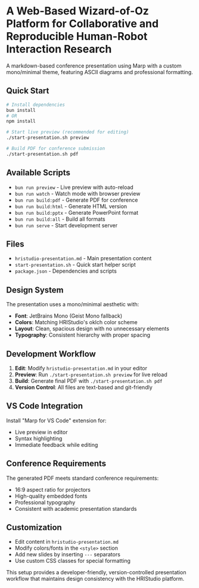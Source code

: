 # A Web-Based Wizard-of-Oz Platform for Collaborative and Reproducible Human-Robot Interaction Research

A markdown-based conference presentation using Marp with a custom mono/minimal theme, featuring ASCII diagrams and professional formatting.

## Quick Start

```bash
# Install dependencies
bun install
# OR
npm install

# Start live preview (recommended for editing)
./start-presentation.sh preview

# Build PDF for conference submission
./start-presentation.sh pdf
```

## Available Scripts

- `bun run preview` - Live preview with auto-reload
- `bun run watch` - Watch mode with browser preview
- `bun run build:pdf` - Generate PDF for conference
- `bun run build:html` - Generate HTML version
- `bun run build:pptx` - Generate PowerPoint format
- `bun run build:all` - Build all formats
- `bun run serve` - Start development server

## Files

- `hristudio-presentation.md` - Main presentation content
- `start-presentation.sh` - Quick start helper script
- `package.json` - Dependencies and scripts

## Design System

The presentation uses a mono/minimal aesthetic with:

- **Font**: JetBrains Mono (Geist Mono fallback)
- **Colors**: Matching HRIStudio's oklch color scheme
- **Layout**: Clean, spacious design with no unnecessary elements
- **Typography**: Consistent hierarchy with proper spacing

## Development Workflow

1. **Edit**: Modify `hristudio-presentation.md` in your editor
2. **Preview**: Run `./start-presentation.sh preview` for live reload
3. **Build**: Generate final PDF with `./start-presentation.sh pdf`
4. **Version Control**: All files are text-based and git-friendly

## VS Code Integration

Install "Marp for VS Code" extension for:
- Live preview in editor
- Syntax highlighting
- Immediate feedback while editing

## Conference Requirements

The generated PDF meets standard conference requirements:
- 16:9 aspect ratio for projectors
- High-quality embedded fonts
- Professional typography
- Consistent with academic presentation standards

## Customization

- Edit content in `hristudio-presentation.md`
- Modify colors/fonts in the `<style>` section
- Add new slides by inserting `---` separators
- Use custom CSS classes for special formatting

This setup provides a developer-friendly, version-controlled presentation workflow that maintains design consistency with the HRIStudio platform.